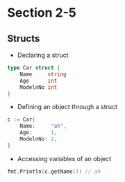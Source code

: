 # Section 2-5

## Structs

* Declaring a struct
```go
type Car struct {
	Name     string
	Age      int
	ModelnNo int
}
```

* Defining an object through a struct
```go
c := Car{
	Name:     "ah",
	Age:      1,
	ModelnNo: 2,
}
```

* Accessing variables of an object
```go
fmt.Println(c.getName()) // ah
```
